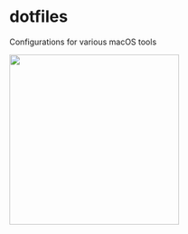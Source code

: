 # dotfiles
Configurations for various macOS tools

<img src="https://github.com/edix0009/dotfiles/blob/master/borrow_your_laptop.png?raw=true" width="300">
